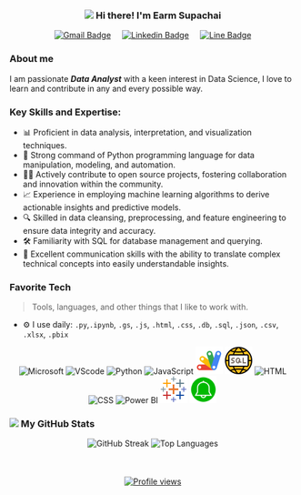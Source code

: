 <!-- Heading -->
<h3 align="center"><img src = "https://raw.githubusercontent.com/MartinHeinz/MartinHeinz/master/wave.gif" width = 30px> Hi there! I'm Earm Supachai</h3>


<!-- contact -->
<div align="center">
<p align="center">
    <a href="mailto:supachairatchakoo@gmail.com" target="_blank">
        <img src="https://img.shields.io/badge/-supachairatchakoo@gmail.com-c14438?style=flat&logo=Gmail&logoColor=white" alt="Gmail Badge"></a>
    &nbsp;&nbsp;&nbsp; <!-- เพิ่มระยะห่างระหว่างลิงก์ -->
    <a href="https://www.linkedin.com/in/supachai-ratchakoo-7b969a2a3?utm_source=share&utm_campaign=share_via&utm_content=profile&utm_medium=android_app" target="_blank">
        <img src="https://img.shields.io/badge/-SUPACHAI%20RATCHAKOO-0072b1?style=flat&logo=Linkedin&logoColor=white" alt="Linkedin Badge"></a>
    &nbsp;&nbsp;&nbsp; <!-- เพิ่มระยะห่างระหว่างลิงก์ -->
    <a href="https://line.me/ti/p/mFk6933tmb" target="_blank">
        <img src="https://img.shields.io/badge/earmearm-00C300?style=lat&logo=line&logoColor=white" alt="Line Badge"></a>
</p>
</div>


### About me
I am passionate ***Data Analyst*** with a keen interest in Data Science, I love to learn and contribute in any and every possible way.

### Key Skills and Expertise:
 <div>
<ul>
    <li>📊 Proficient in data analysis, interpretation, and visualization techniques.</li>
    <li>🐍 Strong command of Python programming language for data manipulation, modeling, and automation.</li>
    <li>👩‍💻 Actively contribute to open source projects, fostering collaboration and innovation within the community.</li>
    <li>📈 Experience in employing machine learning algorithms to derive actionable insights and predictive models.</li>
    <li>🔍 Skilled in data cleansing, preprocessing, and feature engineering to ensure data integrity and accuracy.</li>
    <li>🛠️ Familiarity with SQL for database management and querying.</li>
    <li>📝 Excellent communication skills with the ability to translate complex technical concepts into easily understandable insights.</li>
</ul>
 </div>

<!-- Skill Views -->
### Favorite Tech
 <div>

> Tools, languages, and other things that I like to work with.
- ⚙️ I use daily: `.py`,`.ipynb`, `.gs`, `.js`, `.html`, `.css`, `.db`, `.sql`, `.json`, `.csv`, `.xlsx`, `.pbix`
</div>

<!-- Skill Table -->
<div>
    <p align="center">
        <img src="https://img.icons8.com/color/48/000000/microsoft.png" width="48" height="48" alt="Microsoft" />
        <img src="https://img.icons8.com/color/48/000000/visual-studio-code-2019.png" width="48" height="48" alt="VScode" />
        <img src="https://img.icons8.com/color/48/000000/python.png" width="48" height="48" alt="Python" />
        <img src="https://img.icons8.com/color/48/000000/javascript.png" width="48" height="48" alt="JavaScript" />
        <img src="Google_Apps_Script.png" width="48" height="48" alt="Appscript" />
        <img src="SQL.png" width="48" height="48" alt="SQL" />
        <img src="https://img.icons8.com/color/48/000000/html-5.png" width="48" height="48" alt="HTML" />
        <img src="https://img.icons8.com/color/48/000000/css3.png" width="48" height="48" alt="CSS" />
        <img src="https://img.icons8.com/color/48/000000/power-bi.png" width="48" height="48" alt="Power BI" />
        <img src="Tableau.png" width="48" height="48" alt="Tableau" />
        <img src="Line_notify.png" width="48" height="48" alt="Line" />
    </p>
</div>

  
<!-- My GitHub -->
### <img src="https://i.pinimg.com/originals/65/c4/f4/65c4f452571be1261e9c623f7da488ac.gif" width="18px"> My GitHub Stats 

<div align="center">
  <img src="https://github-readme-streak-stats.herokuapp.com?user=su-pa-chai&theme=dark&hide_border=true&border_radius=16" alt="GitHub Streak" width="49%" style="height: 188px;">
  <img src="https://github-readme-stats.vercel.app/api/top-langs/?username=su-pa-chai&layout=compact&theme=dark&hide_border=true&border_radius=8" alt="Top Languages" width="49%" style="height: 188px;">
</div>


<!-- Profile Views -->

<div align="center" style="margin: 50px 0;">
  <a href="https://github.com/su-pa-chai/">
    <img width="123px" src="https://komarev.com/ghpvc/?username=su-pa-chai&label=Profile%20views&color=DE002D&style=flat" alt="Profile views" />
  </a>
</div>


<!-- THE END -->


<!--
**su-pa-chai/su-pa-chai** is a ✨ _special_ ✨ repository because its `README.md` (this file) appears on your GitHub profile.

Here are some ideas to get you started:

- 🔭 I’m currently working on ...
- 🌱 I’m currently learning ...
- 👯 I’m looking to collaborate on ...
- 🤔 I’m looking for help with ...
- 💬 Ask me about ...
- 📫 How to reach me: ...
- 😄 Pronouns: ...
- ⚡ Fun fact: ...
-->
